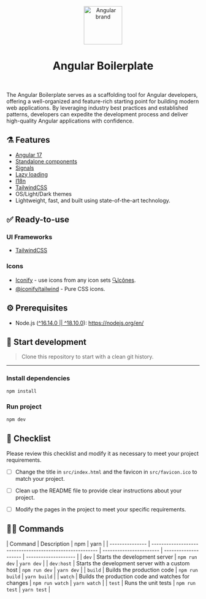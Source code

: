 <p align="center">
  <img src="https://api.iconify.design/logos:angular-icon.svg" alt="Angular brand" width="100" height="100"/>
</p>

<h1 align="center">Angular Boilerplate</h1>

<br>

The Angular Boilerplate serves as a scaffolding tool for Angular developers, offering a well-organized and feature-rich starting point for building modern web applications. By leveraging industry best practices and established patterns, developers can expedite the development process and deliver high-quality Angular applications with confidence.

## ⚗️ Features

- [Angular 17](https://angular.io/docs)
- [Standalone components](https://angular.io/guide/standalone-components)
- [Signals](https://angular.io/guide/signals)
- [Lazy loading](https://angular.io/guide/lazy-loading-ngmodules)
- [I18n](https://ngneat.github.io/transloco/)
- [TailwindCSS](https://tailwindcss.com/)
- OS/Light/Dark themes
- Lightweight, fast, and built using state-of-the-art technology.

## ✅ Ready-to-use

### UI Frameworks

- [TailwindCSS](https://tailwindcss.com/)

### Icons

- [Iconify](https://iconify.design) - use icons from any icon sets [🔍Icônes](https://icones.netlify.app/).
- [@iconify/tailwind](https://docs.iconify.design/usage/css/tailwind/) - Pure CSS icons.

## ⚙ Prerequisites

- Node.js ([^16.14.0 || ^18.10.0](https://angular.io/guide/versions)): <https://nodejs.org/en/>

## 🏹 Start development

> Clone this repository to start with a clean git history.

---
### Install dependencies

```sh
npm install 
```

### Run project

```sh
npm dev
```

## 📝 Checklist

Please review this checklist and modify it as necessary to meet your project requirements.

- [ ] Change the title in `src/index.html` and the favicon in `src/favicon.ico` to match your project.
- [ ] Clean up the README file to provide clear instructions about your project.
- [ ] Modify the pages in the project to meet your specific requirements.


## 🧙‍♂️ Commands

| Command         | Description                                              | npm                     | yarn                 |
| --------------- | -------------------------------------------------------- | ----------------------- | -------------------- | -------------------- |
| `dev`           | Starts the development server                            | `npm run dev`           | `yarn dev`           |
| `dev:host`      | Starts the development server with a custom host         | `npm run dev`           | `yarn dev`           |
| `build`         | Builds the production code                               | `npm run build`         | `yarn build`         |
| `watch`         | Builds the production code and watches for changes       | `npm run watch`         | `yarn watch`         |
| `test`          | Runs the unit tests                                      | `npm run test`          | `yarn test`          |
